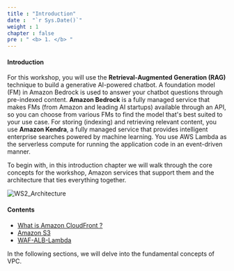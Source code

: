 ```yaml
---
title : "Introduction"
date :  "`r Sys.Date()`" 
weight : 1 
chapter : false
pre : " <b> 1. </b> "
---
```


#### Introduction

For this workshop, you will use the **Retrieval-Augmented Generation (RAG)** technique to build a generative AI-powered chatbot. A foundation model (FM) in Amazon Bedrock is used to answer your chatbot questions through pre-indexed content. **Amazon Bedrock** is a fully managed service that makes FMs (from Amazon and leading AI startups) available through an API, so you can choose from various FMs to find the model that's best suited to your use case. For storing (indexing) and retrieving relevant content, you use **Amazon Kendra**, a fully managed service that provides intelligent enterprise searches powered by machine learning. You use AWS Lambda as the serverless compute for running the application code in an event-driven manner.

To begin with, in this introduction chapter we will walk through the core concepts for the workshop, Amazon services that support them and the architecture that ties everything together.

![WS2_Architecture](/images/1/WS2_Architecture.svg?featherlight=false&width=70pc "Build AI Serverless Chatbot")
#### Contents

- [What is Amazon CloudFront ?](1.1-CloudFront/)
- [Amazon S3](1.2-AmazonS3/)
- [WAF-ALB-Lambda](1.3-WAF-ALB-Lambda/)

In the following sections, we will delve into the fundamental concepts of VPC.